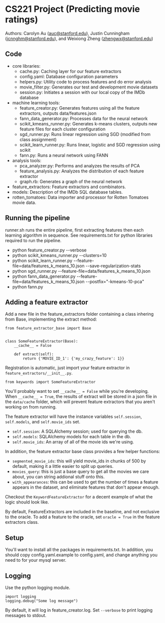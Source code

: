 CS221 Project (Predicting movie ratings)
========================================
Authors: Carolyn Au (auc@stanford.edu), Justin Cunningham (jcnnghm@stanford.edu), and Weixiong Zheng (zhengwx@stanford.edu)


Code
----

- core libraries:
  - cache.py: Caching layer for our feature extractors
  - config.yaml: Database configuration parameters
  - helpers.py: Utility code to process features and do error analysis 
  - movie_filter.py: Generates our test and development movie datasets
  - session.py: Initiates a session with our local copy of the IMDb database
- machine learning tools:
  - feature_creator.py: Generates features using all the feature extractors, outputs data/features.json
  - fann_data_generator.py: Processes data for the neural network
  - scikit_kmeans_runner.py: Generates k-means clusters, outputs new feature files for each cluster configuration
  - sgd_runner.py: Runs linear regression using SGD (modified from class assignment)
  - scikit_learn_runner.py: Runs linear, logistic and SGD regression using scikit
  - fann.py: Runs a neural network using FANN
- analysis tools:
  - pca_analyzer.py: Performs and analyzes the results of PCA
  - feature_analysis.py: Analyzes the distribution of each feature extractor
  - graph.rb: Generates a graph of the neural network
- feature_extractors: Feature extractors and combinators.
- models: Description of the IMDb SQL database tables.
- rotten_tomatoes: Data importer and processor for Rotten Tomatoes movie data.


Running the pipeline
--------------------

runner.sh runs the entire pipeline, first extracting features then each learning algorithm in sequence.
See requirements.txt for python libraries required to run the pipeline.

- python feature_creator.py --verbose
- python scikit_kmeans_runner.py --clusters=10
- python scikit_learn_runner.py --feature-file=data/features_k_means_10.json --save-regularization-stats
- python sgd_runner.py --feature-file=data/features_k_means_10.json
- python fann_data_generator.py --feature-file=data/features_k_means_10.json --postfix="-kmeans-10-pca"
- python fann.py


Adding a feature extractor
--------------------------

Add a new file in the feature_extractors folder containing a class inhering
from Base, implementing the extract method:


    from feature_extractor_base import Base


    class SomeFeatureExtractor(Base):
        __cache__ = False

        def extract(self):
            return {'MOVIE_ID_1': {'my_crazy_feature': 1}}


Registration is automatic, just import your feature extractor in
`feature_extractors/__init__.py`.

    from keywords import SomeFeatureExtractor

You'll probably want to set `__cache__ = False` while you're developing.  When
`__cache__ = True`, the results of extract will be stored in a json file in
the `data/cache` folder, which will prevent feature extractors that you
aren't working on from running.

The feature extractor will have the instance variables `self.session`,
`self.models`, and `self.movie_ids` set.

- `self.session`: A SQLAlchemy session; used for querying the db.
- `self.models`: SQLAlchemy models for each table in the db.
- `self.movie_ids`: An array of all of the movie ids we're using.

In addition, the feature extractor base class provides a few helper
functions:

- `segmented_movie_ids`: this will yield movie_ids in chunks of 500 by default,
  making it a little easier to split up queries.
- `movies_query`: this is just a base query to get all the movies we care about,
  you can string addional stuff onto this.
- `with_appearances`: this can be used to get the number of times a feature
  appears in the dataset, and eliminate features that don't appear enough.

Checkout the `KeywordFeatureExtractor` for a decent example of what the logic
should look like.

By default, FeatureExtractors are included in the baseline, and not exclusive
to the oracle.  To add a feature to the oracle, set `oracle = True` in the
feature extractors class.


Setup
-----

You'll want to install all the packages in requirements.txt.  In addition,
you should copy config.yaml.example to config.yaml, and change anything
you need to for your mysql server.


Logging
-------

Use the python logging module.

    import logging
    logging.debug("Some log message")

By default, it will log in feature_creator.log.  Set `--verbose` to print
logging messages to stdout.
